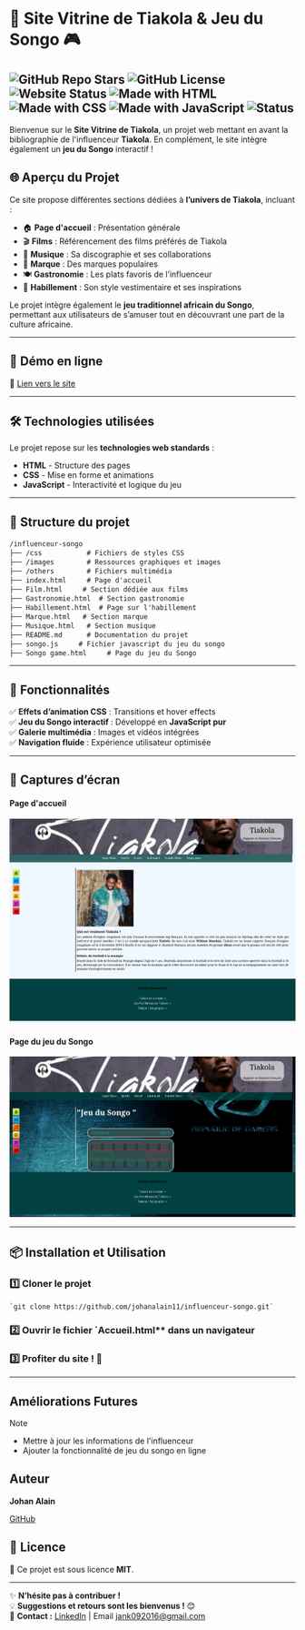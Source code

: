 # 🎤 Site Vitrine de Tiakola & Jeu du Songo 🎮

![GitHub Repo Stars](https://img.shields.io/github/stars/johanalain11/influenceur-songo?style=for-the-badge) ![GitHub License](https://img.shields.io/github/license/johanalain11/influenceur-songo?style=for-the-badge) ![Website Status](https://img.shields.io/website?url=https://influenceur-songo.netlify.app/&style=for-the-badge) ![Made with HTML](https://img.shields.io/badge/Made%20with-HTML-orange?style=for-the-badge) ![Made with CSS](https://img.shields.io/badge/Made%20with-CSS-blue?style=for-the-badge) ![Made with JavaScript](https://img.shields.io/badge/Made%20with-JavaScript-yellow?style=for-the-badge) ![Status](https://img.shields.io/badge/Status-Terminé-green?style=for-the-badge)
 ---

Bienvenue sur le **Site Vitrine de Tiakola**, un projet web mettant en avant la bibliographie de l'influenceur **Tiakola**. En complément, le site intègre également un **jeu du Songo** interactif !

## 🌐 Aperçu du Projet

Ce site propose différentes sections dédiées à **l’univers de Tiakola**, incluant :  

- 🏠 **Page d'accueil** : Présentation générale  
- 🎬 **Films** : Référencement des films préférés de Tiakola  
- 🎵 **Musique** : Sa discographie et ses collaborations  
- 🎵 **Marque** : Des marques populaires  
- 🍽️ **Gastronomie** : Les plats favoris de l’influenceur  
- 👕 **Habillement** : Son style vestimentaire et ses inspirations  

Le projet intègre également le **jeu traditionnel africain du Songo**, permettant aux utilisateurs de s’amuser tout en découvrant une part de la culture africaine.  

---

## 🚀 Démo en ligne 
🔗 [Lien vers le site](https://influenceur-songo.netlify.app/)

---

## 🛠️ Technologies utilisées 
Le projet repose sur les **technologies web standards** :  

- **HTML** - Structure des pages  
- **CSS** - Mise en forme et animations  
- **JavaScript** - Interactivité et logique du jeu  

---

## 📂 Structure du projet 

    /influenceur-songo
    ├── /css           # Fichiers de styles CSS
    ├── /images        # Ressources graphiques et images
    ├── /others        # Fichiers multimédia
    ├── index.html     # Page d'accueil
    ├── Film.html     # Section dédiée aux films
    ├── Gastronomie.html  # Section gastronomie
    ├── Habillement.html  # Page sur l'habillement
    ├── Marque.html   # Section marque
    ├── Musique.html   # Section musique
    ├── README.md      # Documentation du projet
    ├── songo.js     # Fichier javascript du jeu du songo
    ├── Songo game.html     # Page du jeu du Songo

----------

## 🎯 Fonctionnalités

✅ **Effets d’animation CSS** : Transitions et hover effects  
✅ **Jeu du Songo interactif** : Développé en **JavaScript pur**  
✅ **Galerie multimédia** : Images et vidéos intégrées  
✅ **Navigation fluide** : Expérience utilisateur optimisée

----------

## 📸 Captures d’écran

#### Page d'accueil
![Page d'accueil](./img/Accueil.png "Capture de la page d'accueil")


#### Page du jeu du Songo
![Page Songo](./img/Songo.png "Capture de la page du jeu du Songo")

----------

## 📦 Installation et Utilisation

### 1️⃣ Cloner le projet
    `git clone https://github.com/johanalain11/influenceur-songo.git` 
    
### 2️⃣ Ouvrir le fichier `Accueil.html** dans un navigateur
### 3️⃣  Profiter du site ! 🎉

----------


## Améliorations Futures
>[!NOTE]
>
>* Mettre à jour les informations de l'influenceur
>* Ajouter la fonctionnalité de jeu du songo en ligne

## Auteur
**Johan Alain**

[GitHub](https://github.com/johanalain11/)

## 📜 Licence

📝 Ce projet est sous licence **MIT**.

----------

✨ **N’hésite pas à contribuer !**  
💡 **Suggestions et retours sont les bienvenus !** 😊  
📩 **Contact :** [LinkedIn](www.linkedin.com/in/johanalain11) | Email [jank092016@gmail.com](mailto:jank092016@gmail.com)
